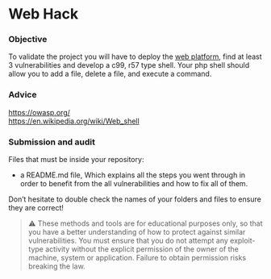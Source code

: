 # Web Hack

### Objective

To validate the project you will have to deploy the [web platform](./resources/webhack.zip), find at least 3 vulnerabilities and develop a c99, r57 type shell. Your php shell should allow you to add a file, delete a file, and execute a command.

### Advice

https://owasp.org/  
https://en.wikipedia.org/wiki/Web_shell

### Submission and audit

Files that must be inside your repository:

- a README.md file, Which explains all the steps you went through in order to benefit from the all vulnerabilities and how to fix all of them.

Don’t hesitate to double check the names of your folders and files to ensure they are correct!

> ⚠️ These methods and tools are for educational purposes only, so that you have a better understanding of how to protect against similar vulnerabilities. You must ensure that you do not attempt any exploit-type activity without the explicit permission of the owner of the machine, system or application. Failure to obtain permission risks breaking the law.
